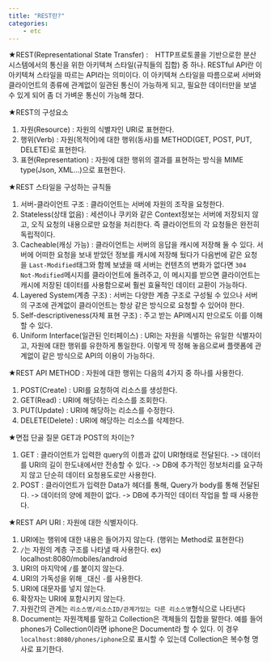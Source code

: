 ```yaml
---
title: "REST란?"
categories: 
    - etc
---
```

★REST(Representational State Transfer) :　HTTP프로토콜을 기반으로한 분산 시스템에서의 통신을 위한 아키텍쳐 스타일(규칙들의 집합) 중 하나. RESTful API란 이 아키텍쳐 스타일을 따르는 API라는 의미이다. 이 아키텍쳐 스타일을 따름으로써 서버와 클라이언트의 종류에 관계없이 일관된 통신이 가능하게 되고, 필요한 데이터만을 보낼 수 있게 되어 좀 더 가벼운 통신이 가능해 졌다.

★REST의 구성요소
1. 자원(Resource) : 자원의 식별자인 URI로 표현한다.
2. 행위(Verb) : 자원(목적어)에 대한 행위(동사)를 METHOD(GET, POST, PUT, DELETE)로 표현한다.
3. 표현(Representation) : 자원에 대한 행위의 결과를 표현하는 방식을 MIME type(Json, XML...)으로 표현한다.

★REST 스타일을 구성하는 규칙들
1. 서버-클라이언트 구조 : 클라이언트는 서버에 자원의 조작을 요청한다.
2. Stateless(상태 없음) : 세션이나 쿠키와 같은 Context정보는 서버에 저장되지 않고, 오직 요청의 내용으로만 요청을 처리한다. 즉 클라이언트의 각 요청들은 완전히 독립적이다.
3. Cacheable(캐싱 가능) : 클라이언트는 서버의 응답을 캐시에 저장해 둘 수 있다. 서버에 어떠한 요청을 보내 받았던 정보를 캐시에 저장해 뒀다가 다음번에 같은 요청을 `Last-Modified`태그와 함께 보냈을 때 서버는 컨텐츠의 변화가 없다면 `304 Not-Modified`메시지를 클라이언트에 돌려주고, 이 메시지를 받으면 클라이언트는 캐시에 저장된 데이터를 사용함으로써 훨씬 효율적인 데이터 교환이 가능하다.
4. Layered System(계층 구조) : 서버는 다양한 계층 구조로 구성될 수 있으나 서버의 구조에 관계없이 클라이언트는 항상 같은 방식으로 요청할 수 있어야 한다.
5. Self-descriptiveness(자체 표현 구조) : 주고 받는 API메시지 만으로도 이를 이해할 수 있다.
6. Uniform Interface(일관된 인터페이스) : URI는 자원을 식별하는 유일한 식별자이고, 자원에 대한 행위를 유한하게 통일한다. 이렇게 딱 정해 놓음으로써 플랫폼에 관계없이 같은 방식으로 API의 이용이 가능하다.

★REST API METHOD : 자원에 대한 행위는 다음의 4가지 중 하나를 사용한다.
1. POST(Create) : URI를 요청하여 리소스를 생성한다.
2. GET(Read) : URI에 해당하는 리소스를 조회한다.
3. PUT(Update) : URI에 해당하는 리소스를 수정한다.
4. DELETE(Delete) : URI에 해당하는 리소스를 삭제한다.

★면접 단골 질문 GET과 POST의 차이는?
1. GET : 클라이언트가 입력한 query의 이름과 값이 URI형태로 전달된다. -> 데이터를 URI의 길이 한도내에서만 전송할 수 있다. -> DB에 추가적인 정보처리를 요구하지 않고 단순히 데이터 요청용도로만 사용한다.
2. POST : 클라이언트가 입력한 Data가 헤더를 통해, Query가 body를 통해 전달된다. -> 데이터의 양에 제한이 없다. -> DB에 추가적인 데이터 작업을 할 때 사용한다.


★REST API URI : 자원에 대한 식별자이다.
1. URI에는 행위에 대한 내용은 들어가지 않는다. (행위는 Method로 표현한다)
2. `/`는 자원의 계층 구조를 나타낼 때 사용한다. ex) localhost:8080/mobiles/android
3. URI의 마지막에 `/`를 붙이지 않는다.
4. URI의 가독성을 위해 `_`대신 `-`를 사용한다.
5. URI에 대문자를 넣지 않는다.
6. 확장자는 URI에 포함시키지 않는다.
7. 자원간의 관계는 `리소스명/리소스ID/관계가있는 다른 리소스명`형식으로 나타낸다
8. Document는 자원객체를 말하고 Collection은 객체들의 집합을 말한다. 예를 들어 phones가 Collection이라면 iphone은 Document라 할 수 있다. 이 경우 `localhost:8080/phones/iphone`으로 표시할 수 있는데 Collection은 복수형 명사로 표기한다.